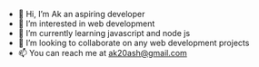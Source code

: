 - 👋 Hi, I’m Ak an aspiring developer
- 👀 I’m interested in web development
- 🌱 I’m currently learning javascript and node js
- 💞️ I’m looking to collaborate on any web development projects
- 📫 You can reach me at ak20ash@gmail.com

<!---
akcods/akcods is a ✨ special ✨ repository because its `README.md` (this file) appears on your GitHub profile.
You can click the Preview link to take a look at your changes.
--->

